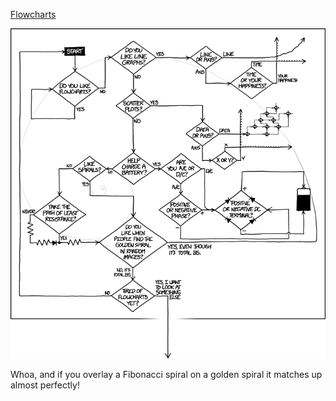 [Flowcharts](https://xkcd.com/1488)

![Flowcharts](./random_comic.png)

Whoa, and if you overlay a Fibonacci spiral on a golden spiral it matches up almost perfectly!

